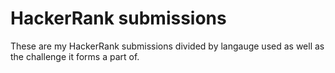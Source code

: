# HackerRank submissions

These are my HackerRank submissions divided by langauge used as well as the challenge it forms a part of.
